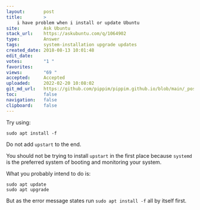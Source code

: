 ```yaml
---
layout:       post
title:        >
    i have problem when i install or update Ubuntu
site:         Ask Ubuntu
stack_url:    https://askubuntu.com/q/1064902
type:         Answer
tags:         system-installation upgrade updates
created_date: 2018-08-13 10:01:48
edit_date:    
votes:        "1 "
favorites:    
views:        "69 "
accepted:     Accepted
uploaded:     2022-02-20 10:08:02
git_md_url:   https://github.com/pippim/pippim.github.io/blob/main/_posts/2018/2018-08-13-i-have-problem-when-i-install-or-update-Ubuntu.md
toc:          false
navigation:   false
clipboard:    false
---
```


Try using:

``` 
sudo apt install -f
```

Do not add `upstart` to the end.

You should not be trying to install `upstart` in the first place because `systemd` is the preferred system of booting and monitoring your system.

What you probably intend to do is:

``` 
sudo apt update
sudo apt upgrade
```

But as the error message states run `sudo apt install -f` all by itself first.

